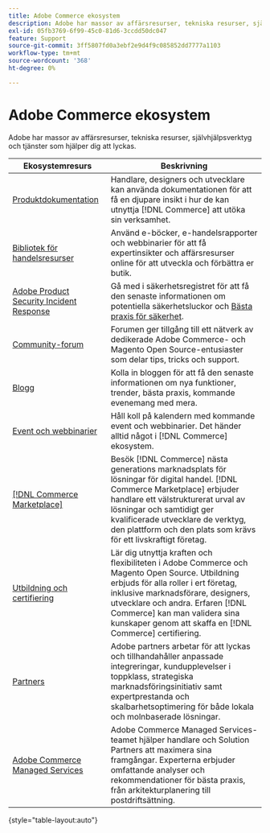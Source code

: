 ```yaml
---
title: Adobe Commerce ekosystem
description: Adobe har massor av affärsresurser, tekniska resurser, självhjälpsverktyg och tjänster som hjälper handlarna att lyckas.
exl-id: 05fb3769-6f99-45c0-81d6-3ccdd50dc047
feature: Support
source-git-commit: 3ff5807fd0a3ebf2e9d4f9c085852dd7777a1103
workflow-type: tm+mt
source-wordcount: '368'
ht-degree: 0%

---
```


# Adobe Commerce ekosystem

Adobe har massor av affärsresurser, tekniska resurser, självhjälpsverktyg och tjänster som hjälper dig att lyckas.

| Ekosystemresurs | Beskrivning |
| ------------------ | ----------- |
| [Produktdokumentation][1] | Handlare, designers och utvecklare kan använda dokumentationen för att få en djupare insikt i hur de kan utnyttja [!DNL Commerce] att utöka sin verksamhet. |
| [Bibliotek för handelsresurser][3] | Använd e-böcker, e-handelsrapporter och webbinarier för att få expertinsikter och affärsresurser online för att utveckla och förbättra er butik. |
| [Adobe Product Security Incident Response][4] | Gå med i säkerhetsregistret för att få den senaste informationen om potentiella säkerhetsluckor och [Bästa praxis för säkerhet][5]. |
| [Community-forum][6] | Forumen ger tillgång till ett nätverk av dedikerade Adobe Commerce- och Magento Open Source-entusiaster som delar tips, tricks och support. |
| [Blogg][7] | Kolla in bloggen för att få den senaste informationen om nya funktioner, trender, bästa praxis, kommande evenemang med mera. |
| [Event och webbinarier][8] | Håll koll på kalendern med kommande event och webbinarier. Det händer alltid något i [!DNL Commerce] ekosystem. |
| [[!DNL Commerce Marketplace]][9] | Besök [!DNL Commerce] nästa generations marknadsplats för lösningar för digital handel. [!DNL Commerce Marketplace] erbjuder handlare ett välstrukturerat urval av lösningar och samtidigt ger kvalificerade utvecklare de verktyg, den plattform och den plats som krävs för ett livskraftigt företag. |
| [Utbildning och certifiering][10] | Lär dig utnyttja kraften och flexibiliteten i Adobe Commerce och Magento Open Source. Utbildning erbjuds för alla roller i ert företag, inklusive marknadsförare, designers, utvecklare och andra. Erfaren [!DNL Commerce] kan man validera sina kunskaper genom att skaffa en [!DNL Commerce] certifiering. |
| [Partners][12] | Adobe partners arbetar för att lyckas och tillhandahåller anpassade integreringar, kundupplevelser i toppklass, strategiska marknadsföringsinitiativ samt expertprestanda och skalbarhetsoptimering för både lokala och molnbaserade lösningar. |
| [Adobe Commerce Managed Services][13] | Adobe Commerce Managed Services-teamet hjälper handlare och Solution Partners att maximera sina framgångar. Experterna erbjuder omfattande analyser och rekommendationer för bästa praxis, från arkitekturplanering till postdriftsättning. |

{style="table-layout:auto"}

[1]: https://experienceleague.adobe.com/docs/commerce.html
[3]: https://business.adobe.com/resources/main.html?Products+%26+Services=Commerce%252CCommerce%2520Cloud
[4]: https://helpx.adobe.com/security.html
[5]: https://www.adobe.com/content/dam/cc/en/security/pdfs/Adobe-Magento-Commerce-Best-Practices-Guide.pdf
[6]: https://community.magento.com/
[7]: https://business.adobe.com/blog/
[8]: https://www.adobe.com/events.html
[9]: https://marketplace.magento.com/
[10]: https://learning.adobe.com/catalog.html?solution=Adobe%20Commerce
[12]: https://business.adobe.com/products/magento/partners.html
[13]: https://business.adobe.com/products/magento/fully-managed-service.html
